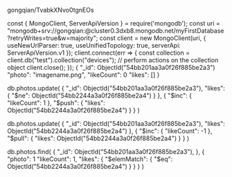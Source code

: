 gongqian/TvabkXNvo0tgnEOs



const { MongoClient, ServerApiVersion } = require('mongodb');
const uri = "mongodb+srv://gongqian:<password>@cluster0.3dxb8.mongodb.net/myFirstDatabase?retryWrites=true&w=majority";
const client = new MongoClient(uri, { useNewUrlParser: true, useUnifiedTopology: true, serverApi: ServerApiVersion.v1 });
client.connect(err => {
  const collection = client.db("test").collection("devices");
  // perform actions on the collection object
  client.close();
});
{ 
    "_id": ObjectId("54bb201aa3a0f26f885be2a3")
    "photo": "imagename.png",
    "likeCount": 0
    "likes": []
}

db.photos.update(
    { 
        "_id": ObjectId("54bb201aa3a0f26f885be2a3"), 
        "likes": { "$ne": ObjectId("54bb2244a3a0f26f885be2a4") }
    },
    {
        "$inc": { "likeCount": 1 },
        "$push": { "likes": ObjectId("54bb2244a3a0f26f885be2a4") }
    }
)

db.photos.update(
    { 
        "_id": ObjectId("54bb201aa3a0f26f885be2a3"), 
        "likes": ObjectId("54bb2244a3a0f26f885be2a4")
    },
    {
        "$inc": { "likeCount": -1 },
        "$pull": { "likes": ObjectId("54bb2244a3a0f26f885be2a4") }
    }
)

db.photos.find(
    { 
        "_id": ObjectId("54bb201aa3a0f26f885be2a3"), 
    },
    { 
       "photo": 1
       "likeCount": 1,
       "likes": { 
          "$elemMatch": { "$eq": ObjectId("54bb2244a3a0f26f885be2a4") }
       }
    }
)